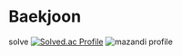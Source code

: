 # Baekjoon
solve
[![Solved.ac Profile](http://mazassumnida.wtf/api/v2/generate_badge?boj=dnjs4475)](https://solved.ac/dnjs4475/)
![mazandi profile](http://mazandi.herokuapp.com/api?handle=dnjs4475&theme=warm)
